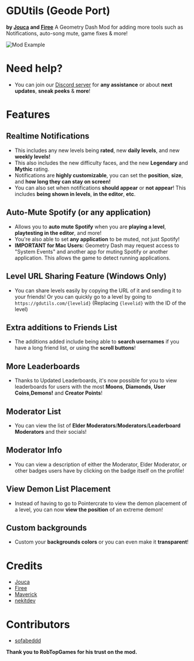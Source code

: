 # GDUtils (Geode Port)
**by [Jouca](user:7026949) and [Firee](user:6253758)**
A Geometry Dash Mod for adding more tools such as Notifications, auto-song mute, game fixes & more!

![Mod Example](gdutilsdevs.gdutils/Screenshot_1.png)

# Need help?
* You can join our [Discord server](https://discord.gg/MU4Rpc6xbJ) for **any assistance** or about **next updates**, **sneak peeks** & **more**!

# Features
## Realtime Notifications
* This includes any new levels being **rated**, new **daily levels**, and new **weekly levels!**
* This also includes the new difficulty faces, and the new **Legendary** and **Mythic** rating.
* Notifications are **highly customizable**, you can set the __position__, __size__, and __how long they can stay on screen!__
* You can also set when notifications **should appear** or **not appear**! This includes __being shown in levels__, __in the editor__, __etc__.
## Auto-Mute Spotify (or any application)
* Allows you to **auto mute Spotify** when you are __playing a level__, __playtesting in the editor__, and more!
* You're also able to set **any application** to be muted, not just Spotify!
* **IMPORTANT for Mac Users:** Geometry Dash may request access to "System Events" and another app for muting Spotify or another application. This allows the game to detect running applications.
## Level URL Sharing Feature (Windows Only)
* You can share levels easily by copying the URL of it and sending it to your friends! Or you can quickly go to a level by going to `https://gdutils.com/{levelid}` (Replacing `{levelid}` with the ID of the level)
## Extra additions to Friends List
* The additions added include being able to **search usernames** if you have a long friend list, or using the **scroll buttons**!
## More Leaderboards
* Thanks to Updated Leaderboards, it's now possible for you to view leaderboards for users with the most **Moons**, **Diamonds**, **User Coins**,**Demons!** and **Creator Points**!
## Moderator List 
* You can view the list of **Elder Moderators**/**Moderators**/**Leaderboard Moderators** and their socials!
## Moderator Info
* You can view a description of either the Moderator, Elder Moderator, or other badges users have by clicking on the badge itself on the profile!
## View Demon List Placement
* Instead of having to go to Pointercrate to view the demon placement of a level, you can now **view the position** of an extreme demon!
## Custom backgrounds
* Custom your **backgrounds colors** or you can even make it **transparent**!

# Credits
* [Jouca](https://twitter.com/JoucaJouca)
* [Firee](https://youtube.com/@gdfiree)
* [Maverick](https://www.youtube.com/channel/UCoFBsXJ-6o6l6ZYP-k6DE_g)
* [nekitdev](https://twitter.com/nekitdev)

# Contributors
* [sofabeddd](user:7976112)

**Thank you to RobTopGames for his trust on the mod.**
